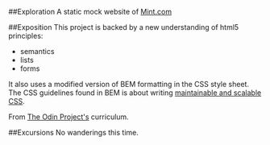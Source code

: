 ##Exploration
A static mock website of [Mint.com](https://wwws.mint.com/login.event?task=S)

##Exposition
This project is backed by a new understanding of html5 principles:
- semantics
- lists
- forms

It also uses a modified version of BEM formatting in the CSS style sheet. The CSS guidelines found in BEM is about writing [maintainable and scalable CSS](http://cssguidelin.es/#bem-like-naming).

From [The Odin Project's](http://www.theodinproject.com/html5-and-css3/html-forms) curriculum.

##Excursions
No wanderings this time.